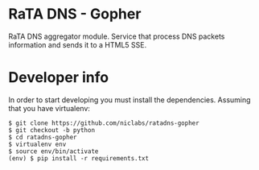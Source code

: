 # RaTA DNS - Gopher

RaTA DNS aggregator module. Service that process DNS packets information and sends it to a HTML5 SSE.

# Developer info
In order to start developing you must install the dependencies. Assuming that you have virtualenv:

```
$ git clone https://github.com/niclabs/ratadns-gopher
$ git checkout -b python
$ cd ratadns-gopher
$ virtualenv env
$ source env/bin/activate
(env) $ pip install -r requirements.txt
```
